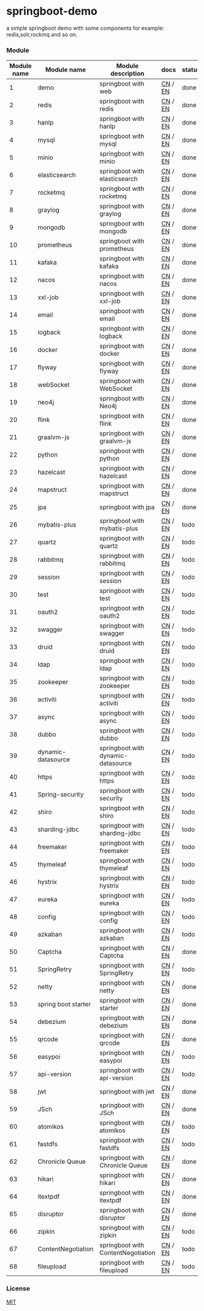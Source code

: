 # springboot-demo

a simple springboot demo with some components for example: redis,solr,rockmq and so on.


###  Module 

| Module name | Module name         | Module description                 | docs                                                                                                                                                                            | status |
|-------------|---------------------|------------------------------------|---------------------------------------------------------------------------------------------------------------------------------------------------------------------------------|-------|
| 1           | demo                | springboot with web                | [CN](http://www.liuhaihua.cn/archives/710149.html) / [EN](https://jxausea.medium.com/%E4%B8%80-create-springboot-module-8ed28523a961)                                           | done  |
| 2           | redis               | springboot with redis              | [CN](http://www.liuhaihua.cn/archives/710158.html) / [EN](https://jxausea.medium.com/springboot-integrated-redis-entry-demo-ea8084843856)                                       | done  |
| 3           | hanlp               | springboot with hanlp              | [CN](http://www.liuhaihua.cn/archives/710210.html) / [EN](https://jxausea.medium.com/springboot-integrated-hanlp-quick-start-demo-d90e0256e2da)                                 | done  |
| 4           | mysql               | springboot with mysql              | [CN](http://www.liuhaihua.cn/archives/710165.html) / [EN](https://jxausea.medium.com/springboot-integrated-mysql-entry-demo-0a94a78bdb60)                                       | done  |
| 5           | minio               | springboot with minio              | [CN](http://www.liuhaihua.cn/archives/710171.html) / [EN](https://jxausea.medium.com/springboot-integrated-minio-quick-start-tutorial-8ef1afe3f9e5)                             | done  |
| 6           | elasticsearch       | springboot with elasticsearch      | [CN](http://www.liuhaihua.cn/archives/710195.html) / [EN](https://jxausea.medium.com/springboot-integrated-elasticsearch-quick-start-demo-cdc17e5380eb)                         | done  |
| 7           | rocketmq            | springboot with rocketmq           | [CN](http://www.liuhaihua.cn/archives/710205.html) / [EN](https://jxausea.medium.com/springboot-integrated-rocketmq-q-quick-start-demo-96aeff8738e7)                            | done  |
| 8           | graylog             | springboot with graylog            | [CN](http://www.liuhaihua.cn/archives/710178.html) / [EN](https://jxausea.medium.com/springboot-integrated-graylog-quick-start-demo-b10b0be04a93)                               | done  |
| 9           | mongodb             | springboot with mongodb            | [CN](http://www.liuhaihua.cn/archives/710188.html) / [EN](https://jxausea.medium.com/springboot-integrated-mongodb-quick-start-demo-78c54e55cc88)                               | done  |
| 10          | prometheus          | springboot with prometheus         | [CN](http://www.liuhaihua.cn/archives/710215.html) / [EN](https://jxausea.medium.com/springboot-integrated-prometheus-quick-start-demo-cdfefd789b48)                            | done  |
| 11          | kafaka              | springboot with kafaka             | [CN](http://www.liuhaihua.cn/archives/710233.html) / [EN](https://jxausea.medium.com/springboot-integrated-kafka-quick-start-demo-c5f217b93336)                                 | done  |
| 12          | nacos               | springboot with nacos              | [CN](http://www.liuhaihua.cn/archives/710246.html) / [EN](https://medium.com/@jxausea/springboot-intergrated-nacos-quick-start-demo-acca4f5cf749)                               | done  |
| 13          | xxl-job             | springboot with xxl-job            | [CN](http://www.liuhaihua.cn/archives/710250.html) / [EN](https://jxausea.medium.com/springboot-integrated-xxl-job-quick-start-demo-36d28da2f6fe)                               | done  |
| 14          | email               | springboot with email              | [CN](http://www.liuhaihua.cn/archives/710258.html) / [EN](https://jxausea.medium.com/springboot-integrated-mail-quick-start-demo-f3001c4c52f3)                                  | done  |
| 15          | logback             | springboot with logback            | [CN](http://www.liuhaihua.cn/archives/710275.html) / [EN](https://jxausea.medium.com/springboot-integrates-logback-to-print-color-logs-0062baeaae43)                            | done  |
| 16          | docker              | springboot with docker             | [CN](http://www.liuhaihua.cn/archives/710227.html) / [EN](https://jxausea.medium.com/springboot-integrated-docker-quick-start-demo-3638a847bf8e)                                | done  |
| 17          | flyway              | springboot with flyway             | [CN](http://www.liuhaihua.cn/archives/710280.html) / [EN](https://jxausea.medium.com/spring-boot-integrated-flyway-quick-start-demo-177e49e5d1ab)                               | done  |
| 18          | webSocket           | springboot with WebSocket          | [CN](http://www.liuhaihua.cn/archives/710240.html) / [EN](https://jxausea.medium.com/springboot-integrated-websocket-quick-start-demo-45c889c42ec3)                             | done  |
| 19          | neo4j               | springboot with Neo4j              | [CN](http://www.liuhaihua.cn/archives/710286.html) / [EN](https://jxausea.medium.com/spring-boot-integrates-neo4j-to-implement-a-simple-knowledge-graph-fca16db05ead)           | done  |
| 20          | flink               | springboot with flink              | [CN](http://www.liuhaihua.cn/archives/710270.html) / [EN](https://jxausea.medium.com/springboot-integrated-flink-quick-start-demo-1f9287770f26)                                 | done  |
| 21          | graalvm-js          | springboot with graalvm-js         | [CN](http://www.liuhaihua.cn/archives/710296.html) / [EN](https://jxausea.medium.com/spring-boot-integrated-graalvm-js-engine-quick-start-demo-5ee370b9b604)                    | done  |
| 22          | python              | springboot with python             | [CN](http://www.liuhaihua.cn/archives/710307.html) / [EN](https://jxausea.medium.com/spring-boot-integrated-python-engine-quick-start-demo-24d3f96cc4aa)                        | done  |
| 23          | hazelcast           | springboot with hazelcast          | [CN](http://www.liuhaihua.cn/archives/710310.html) / [EN](https://jxausea.medium.com/spring-boot-integrated-hazelcast-implements-distributed-cache-8a83d9ba21df)                | done  |
| 24          | mapstruct           | springboot with mapstruct          | [CN](http://www.liuhaihua.cn/archives/710319.html) / [EN](https://jxausea.medium.com/spring-boot-integrated-mapstruct-quick-start-demo-9246a57ed906)                            | done  |
| 25          | jpa                 | springboot with jpa                | [CN](http://www.liuhaihua.cn/archives/710351.html) / [EN](https://jxausea.medium.com/spring-boot-integrated-jpa-quick-start-demo-4ef95dc4b9bb)                                  | done  |
| 26          | mybatis-plus        | springboot with mybatis-plus       | [CN](###) / [EN](###)                                                                                                                                                           | todo  |
| 27          | quartz              | springboot with quartz             | [CN](###) / [EN](###)                                                                                                                                                           | todo  |
| 28          | rabbitmq            | springboot with rabbitmq           | [CN](###) / [EN](###)                                                                                                                                                           | todo  |
| 29          | session             | springboot with session            | [CN](###) / [EN](###)                                                                                                                                                           | todo  |
| 30          | test                | springboot with test               | [CN](###) / [EN](###)                                                                                                                                                           | todo  |
| 31          | oauth2              | springboot with oauth2             | [CN](###) / [EN](###)                                                                                                                                                           | todo  |
| 32          | swagger             | springboot with swagger            | [CN](###) / [EN](###)                                                                                                                                                           | todo  |
| 33          | druid               | springboot with druid              | [CN](###) / [EN](###)                                                                                                                                                           | todo  |
| 34          | ldap                | springboot with ldap               | [CN](###) / [EN](###)                                                                                                                                                           | todo  |
| 35          | zookeeper           | springboot with zookeeper          | [CN](###) / [EN](###)                                                                                                                                                           | todo  |
| 36          | activiti            | springboot with activiti           | [CN](###) / [EN](###)                                                                                                                                                           | todo  |
| 37          | async               | springboot with async              | [CN](###) / [EN](###)                                                                                                                                                           | todo  |
| 38          | dubbo               | springboot with dubbo              | [CN](###) / [EN](###)                                                                                                                                                           | todo  |
| 39          | dynamic-datasource  | springboot with dynamic-datasource | [CN](###) / [EN](###)                                                                                                                                                           | todo  |
| 40          | https               | springboot with https              | [CN](###) / [EN](###)                                                                                                                                                           | todo  |
| 41          | Spring-security     | springboot with security           | [CN](###) / [EN](###)                                                                                                                                                           | todo  |
| 42          | shiro               | springboot with shiro              | [CN](###) / [EN](###)                                                                                                                                                           | todo  |
| 43          | sharding-jdbc       | springboot with sharding-jdbc      | [CN](###) / [EN](###)                                                                                                                                                           | todo  |
| 44          | freemaker           | springboot with freemaker          | [CN](###) / [EN](###)                                                                                                                                                           | todo  |
| 45          | thymeleaf           | springboot with thymeleaf          | [CN](###) / [EN](###)                                                                                                                                                           | todo  |
| 46          | hystrix             | springboot with hystrix            | [CN](###) / [EN](###)                                                                                                                                                           | todo  |
| 47          | eureka              | springboot with eureka             | [CN](###) / [EN](###)                                                                                                                                                           | todo  |
| 48          | config              | springboot with config             | [CN](###) / [EN](###)                                                                                                                                                           | todo  |
| 49          | azkaban             | springboot with azkaban            | [CN](###) / [EN](###)                                                                                                                                                           | todo  |
| 50          | Captcha             | springboot with Captcha            | [CN](http://www.liuhaihua.cn/archives/710384.html) / [EN](https://jxausea.medium.com/spring-boot-integrates-aj-captcha-to-implement-sliding-verification-code-function-ed32fabcf7d9)  | done  |
| 51          | SpringRetry         | springboot with SpringRetry        | [CN](###) / [EN](###)                                                                                                                                                           | todo  |
| 52          | netty               | springboot with netty              | [CN](http://www.liuhaihua.cn/archives/710299.html) / [EN](https://jxausea.medium.com/spring-boot-intergratd-netty-implements-websocket-communication-2302e09cf748)              | done  |
| 53          | spring boot starter | springboot with starter            | [CN](http://www.liuhaihua.cn/archives/710303.html) / [EN](https://jxausea.medium.com/how-to-make-your-custom-spring-boot-starter-component-b6b88bc47415)                        | done  |
| 54          | debezium            | springboot with debezium           | [CN](http://www.liuhaihua.cn/archives/710327.html) / [EN](https://jxausea.medium.com/spring-boot-integrated-debezium-quick-start-demo-cbbc6fa8a16f)                             | done  |
| 55          | qrcode              | springboot with qrcode             | [CN](http://www.liuhaihua.cn/archives/710338.html) / [EN](https://jxausea.medium.com/spring-boot-integrates-zxing-to-implement-the-function-of-generating-qr-codes-2db3209b80e7) | done  |
| 56          | easypoi             | springboot with easypoi            | [CN](###) / [EN](###)                                                                                                                                                           | todo  |
| 57          | api-version         | springboot with api-version        | [CN](###) / [EN](###)                                                                                                                                                           | todo  |
| 58          | jwt                 | springboot with jwt                | [CN](http://www.liuhaihua.cn/archives/710374.html) / [EN](https://jxausea.medium.com/spring-boot-integrated-jwt-quick-start-demo-44d2e2585a5e)   | done  |
| 59          | JSch                | springboot with JSch               | [CN](http://www.liuhaihua.cn/archives/710346.html) / [EN](https://jxausea.medium.com/spring-boot-integrated-jsch-quick-start-demo-3e02e90a5eb5)                                 | done  |
| 60          | atomikos            | springboot with atomikos           | [CN](###) / [EN](###)                                                                                                                                                           | todo  |
| 61          | fastdfs             | springboot with fastdfs            | [CN](###) / [EN](###)                                                                                                                                                           | todo  |
| 62          | Chronicle Queue     | springboot with Chronicle Queue    | [CN](http://www.liuhaihua.cn/archives/710334.html) / [EN](https://jxausea.medium.com/spring-boot-integrated-chronicle-queue-quick-start-demo-a9b776b9c2b4)                      | done  |
| 63          | hikari              | springboot with hikari             | [CN](http://www.liuhaihua.cn/archives/710358.html) / [EN](https://jxausea.medium.com/spring-boot-integrated-hikari-quick-start-demo-b04dc7b1bbe9)       | done  |
| 64          | itextpdf            | springboot with itextpdf           | [CN](http://www.liuhaihua.cn/archives/710362.html) / [EN](https://jxausea.medium.com/spring-boot-integrates-itext-to-realize-the-function-of-generating-pdf-from-html-89e58e2c83ec)      | done  |
| 65          | disruptor           | springboot with disruptor          | [CN](http://www.liuhaihua.cn/archives/710370.html) / [EN](https://jxausea.medium.com/spring-boot-integrated-disruptor-quick-start-demo-4260a4f0a4d9)   | done  |
| 66          | zipkin              | springboot with zipkin             | [CN](###) / [EN](###)                                                                                                                                                           | todo  |
| 67          | ContentNegotiation  | springboot with ContentNegotiation | [CN](###) / [EN](###)                                                                                                                                                           | todo  |
| 68          | fileupload          | springboot with fileupload         | [CN](###) / [EN](###)                                                                                                                                                           | todo  |






### License

[MIT](http://opensource.org/licenses/MIT)
